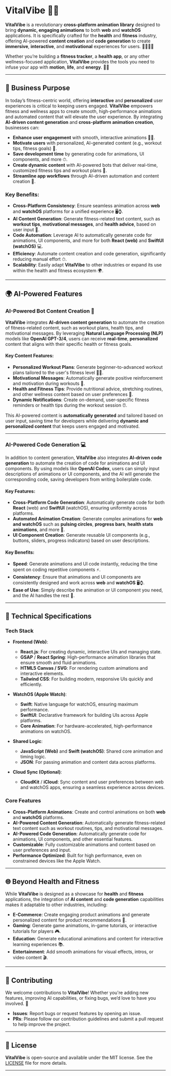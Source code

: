 
# **VitalVibe** 🎨✨

**VitalVibe** is a revolutionary **cross-platform animation library** designed to bring **dynamic, engaging animations** to both **web** and **watchOS** applications. It is specifically crafted for the **health** and **fitness** industry, offering AI-powered **content creation** and **code generation** to create **immersive**, **interactive**, and **motivational** experiences for users. 🏋️‍♀️🧘‍♂️

Whether you’re building a **fitness tracker**, a **health app**, or any other wellness-focused application, **VitalVibe** provides the tools you need to infuse your app with **motion**, **life**, and **energy**. 🚀💪

---

## 🚀 **Business Purpose**

In today’s fitness-centric world, offering **interactive** and **personalized** user experiences is critical to keeping users engaged. **VitalVibe** empowers fitness and wellness apps to create smooth, high-performance animations and automated content that will elevate the user experience. By integrating **AI-driven content generation** and **cross-platform animation creation**, businesses can:

- **Enhance user engagement** with smooth, interactive animations 🏋️‍♀️.
- **Motivate users** with personalized, AI-generated content (e.g., workout tips, fitness goals) 🧠.
- **Save development time** by generating code for animations, UI components, and more ⏱.
- **Create dynamic content** with AI-powered bots that deliver real-time, customized fitness tips and workout plans 💪.
- **Streamline app workflows** through AI-driven automation and content creation 🔄.

### **Key Benefits**:
- **Cross-Platform Consistency**: Ensure seamless animation across **web** and **watchOS** platforms for a unified experience 🖥️⌚️.
- **AI Content Generation**: Generate fitness-related text content, such as **workout tips**, **motivational messages**, and **health advice**, based on user input 📝.
- **Code Automation**: Leverage AI to automatically generate code for animations, UI components, and more for both **React (web)** and **SwiftUI (watchOS)** 💻.
- **Efficiency**: Automate content creation and code generation, significantly reducing manual effort ⏱.
- **Scalability**: Easily adapt **VitalVibe** to other industries or expand its use within the health and fitness ecosystem 🌍.

---

## 🌍 **AI-Powered Features**

### **AI-Powered Bot Content Creation** 🤖

**VitalVibe** integrates **AI-driven content generation** to automate the creation of fitness-related content, such as workout plans, health tips, and motivational messages. By leveraging **Natural Language Processing (NLP)** models like **OpenAI GPT-3/4**, users can receive **real-time**, **personalized** content that aligns with their specific health or fitness goals.

#### Key Content Features:
- **Personalized Workout Plans**: Generate beginner-to-advanced workout plans tailored to the user's fitness level 🏋️‍♀️.
- **Motivational Messages**: Automatically generate positive reinforcement and motivation during workouts 💬.
- **Health and Fitness Tips**: Provide nutritional advice, stretching routines, and other wellness content based on user preferences 🥗.
- **Dynamic Notifications**: Create on-demand, user-specific fitness reminders or health tips during the workout session ⏰.

This AI-powered content is **automatically generated** and tailored based on user input, saving time for developers while delivering **dynamic and personalized content** that keeps users engaged and motivated.

---

### **AI-Powered Code Generation** 💻

In addition to content generation, **VitalVibe** also integrates **AI-driven code generation** to automate the creation of code for animations and UI components. By using models like **OpenAI Codex**, users can simply input descriptions of animations or UI components, and the AI will generate the corresponding code, saving developers from writing boilerplate code.

#### Key Features:
- **Cross-Platform Code Generation**: Automatically generate code for both **React** (web) and **SwiftUI** (watchOS), ensuring uniformity across platforms.
- **Automated Animation Creation**: Generate complex animations for **web and watchOS** such as **pulsing circles**, **progress bars**, **health stats animations**, and more 🎨.
- **UI Component Creation**: Generate reusable UI components (e.g., buttons, sliders, progress indicators) based on user descriptions.

#### Key Benefits:
- **Speed**: Generate animations and UI code instantly, reducing the time spent on coding repetitive components ⚡️.
- **Consistency**: Ensure that animations and UI components are consistently designed and work across **web** and **watchOS** 🖥️⌚️.
- **Ease of Use**: Simply describe the animation or UI component you need, and the AI handles the rest 🧠.

---

## 🔧 **Technical Specifications**

### **Tech Stack**

- **Frontend (Web)**:
   - **React.js**: For creating dynamic, interactive UIs and managing state.
   - **GSAP** / **React Spring**: High-performance animation libraries that ensure smooth and fluid animations.
   - **HTML5 Canvas / SVG**: For rendering custom animations and interactive elements.
   - **Tailwind CSS**: For building modern, responsive UIs quickly and efficiently.

- **WatchOS (Apple Watch)**:
   - **Swift**: Native language for watchOS, ensuring maximum performance.
   - **SwiftUI**: Declarative framework for building UIs across Apple platforms.
   - **Core Animation**: For hardware-accelerated, high-performance animations on watchOS.

- **Shared Logic**:
   - **JavaScript (Web)** and **Swift (watchOS)**: Shared core animation and timing logic.
   - **JSON**: For passing animation and content data across platforms.

- **Cloud Sync (Optional)**:
   - **CloudKit** / **iCloud**: Sync content and user preferences between web and watchOS apps, ensuring a seamless experience across devices.

### **Core Features**
- **Cross-Platform Animations**: Create and control animations on both **web** and **watchOS** platforms.
- **AI-Powered Content Generation**: Automatically generate fitness-related text content such as workout routines, tips, and motivational messages.
- **AI-Powered Code Generation**: Automatically generate code for animations, UI components, and other essential features.
- **Customizable**: Fully customizable animations and content based on user preferences and input.
- **Performance Optimized**: Built for high performance, even on constrained devices like the Apple Watch.

---

## 🌐 **Beyond Health and Fitness**

While **VitalVibe** is designed as a showcase for **health** and **fitness** applications, the integration of **AI content** and **code generation** capabilities makes it adaptable to other industries, including:

- **E-Commerce**: Create engaging product animations and generate personalized content for product recommendations 🛒.
- **Gaming**: Generate game animations, in-game tutorials, or interactive tutorials for players 🎮.
- **Education**: Generate educational animations and content for interactive learning experiences 📚.
- **Entertainment**: Add smooth animations for visual effects, intros, or video content 🎬.

---

## 🚀 **Contributing**

We welcome contributions to **VitalVibe**! Whether you're adding new features, improving AI capabilities, or fixing bugs, we’d love to have you involved. 🤝

- **Issues**: Report bugs or request features by opening an issue.
- **PRs**: Please follow our contribution guidelines and submit a pull request to help improve the project.

---

## 📜 **License**

**VitalVibe** is open-source and available under the MIT license. See the [LICENSE](./LICENSE) file for more details.

---
